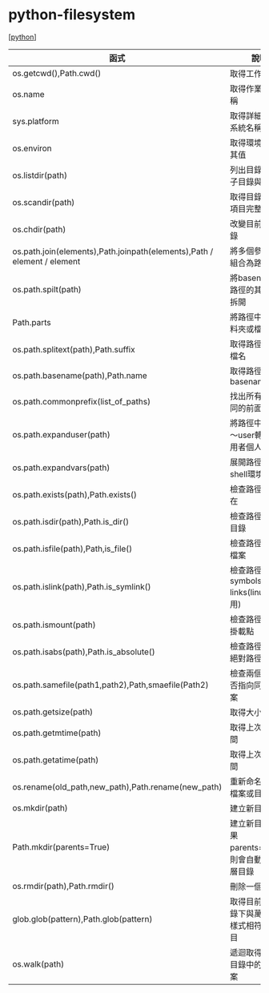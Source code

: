 # python-filesystem

[[python]]

|函式|說明|
|--|--|
|os.getcwd(),Path.cwd()|取得工作目錄|
|os.name|取得作業系統名稱|
|sys.platform|取得詳細的作業系統名稱|
|os.environ|取得環境變數及其值|
|os.listdir(path)|列出目錄中所有子目錄與檔案|
|os.scandir(path)|取得目錄內所有項目完整資訊|
|os.chdir(path)|改變目前工作目錄|
|os.path.join(elements),Path.joinpath(elements),Path / element / element|將多個參數合併組合為路徑名稱|
|os.path.spilt(path)|將basename與路徑的其餘部分拆開|
|Path.parts|將路徑中所有資料夾或檔案拆開|
|os.path.splitext(path),Path.suffix|取得路徑中的副檔名|
|os.path.basename(path),Path.name|取得路徑的basename|
|os.path.commonprefix(list_of_paths)|找出所有路徑共同的前面部份|
|os.path.expanduser(path)|將路徑中的～或～user轉換為使用者個人資料夾|
|os.path.expandvars(path)|展開路徑中的shell環境變數|
|os.path.exists(path),Path.exists()|檢查路徑是否存在|
|os.path.isdir(path),Path.is_dir()|檢查路徑是否為目錄|
|os.path.isfile(path),Path,is_file()|檢查路徑是否為檔案|
|os.path.islink(path),Path.is_symlink()|檢查路徑是否為symbols links(linux 適用)|
|os.path.ismount(path)|檢查路徑是否為掛載點|
|os.path.isabs(path),Path.is_absolute()|檢查路徑是否為絕對路徑|
|os.path.samefile(path1,path2),Path,smaefile(Path2)|檢查兩個路徑是否指向同一個檔案|
|os.path.getsize(path)|取得大小|
|os.path.getmtime(path)|取得上次修改時間|
|os.path.getatime(path)|取得上次存取時間|
|os.rename(old_path,new_path),Path.rename(new_path)|重新命名或搬移檔案或目錄|
|os.mkdir(path)|建立新目錄|
|Path.mkdir(parents=True)|建立新目錄，如果parents=True，則會自動建立多層目錄|
|os.rmdir(path),Path.rmdir()|刪除一個空目錄|
|glob.glob(pattern),Path.glob(pattern)|取得目前工作目錄下與萬用字元樣式相符合的項目|
|os.walk(path)|遞迴取得所有子目錄中的所有檔案|

[//begin]: # "Autogenerated link references for markdown compatibility"
[python]: python.md "Python"
[//end]: # "Autogenerated link references"